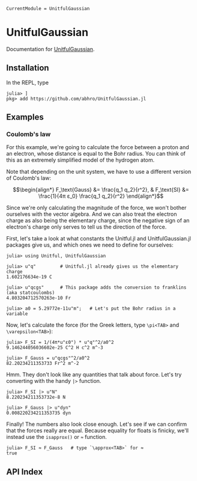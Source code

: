 ```@meta
CurrentModule = UnitfulGaussian
```

# UnitfulGaussian

Documentation for [UnitfulGaussian](https://github.com/abhro/UnitfulGaussian.jl).

## Installation
In the REPL, type

```julia-repl
julia> ]
pkg> add https://github.com/abhro/UnitfulGaussian.jl
```

## Examples

### Coulomb's law
For this example, we're going to calculate the force between a proton and an electron, whose
distance is equal to the Bohr radius. You can think of this as an extremely simplified model
of the hydrogen atom.

Note that depending on the unit system, we have to use a different version of Coulomb's law:
```math
\begin{align*}
F_\text{Gauss} &= \frac{q_1 q_2}{r^2}, &
F_\text{SI} &= \frac{1}{4π ε_0} \frac{q_1 q_2}{r^2}
\end{align*}
```

Since we're only calculating the magnitude of the force, we won't bother ourselves with the
vector algebra. And we can also treat the electron charge as also being the elementary
charge, since the negative sign of an electron's charge only serves to tell us the direction
of the force.

First, let's take a look at what constants the Unitful.jl and UnitfulGaussian.jl packages
give us, and which ones we need to define for ourselves:
```jldoctest coulombs-law
julia> using Unitful, UnitfulGaussian

julia> u"q"         # Unitful.jl already gives us the elementary charge
1.602176634e-19 C

julia> u"qcgs"      # This package adds the conversion to franklins (aka statcoulombs)
4.803204712570263e-10 Fr

julia> a0 = 5.29772e-11u"m";   # Let's put the Bohr radius in a variable
```

Now, let's calculate the force (for the Greek letters, type `\pi<TAB>` and `\varepsilon<TAB>`):
```jldoctest coulombs-law
julia> F_SI = 1/(4π*u"ε0") * u"q"^2/a0^2
9.146244056036602e-25 C^2 H c^2 m^-3

julia> F_Gauss = u"qcgs"^2/a0^2
82.20234211353733 Fr^2 m^-2
```
Hmm. They don't look like any quantities that talk about force. Let's try converting with
the handy `|>` function.
```jldoctest coulombs-law
julia> F_SI |> u"N"
8.220234211353732e-8 N

julia> F_Gauss |> u"dyn"
0.008220234211353735 dyn
```
Finally! The numbers also look close enough. Let's see if we can confirm that the forces
really are equal. Because equality for floats is finicky, we'll instead use the `isapprox()`
or `≈` function.
```jldoctest coulombs-law
julia> F_SI ≈ F_Gauss   # type `\approx<TAB>` for ≈
true
```

## API Index
```@index
```

